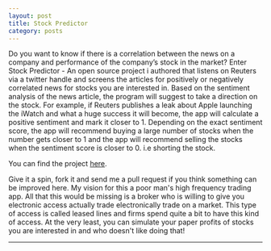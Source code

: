 ```yaml
---
layout: post
title: Stock Predictor
category: posts
---
```

Do you want to know if there is a correlation between the news on a company and performance of the company’s stock in the market? Enter Stock Predictor - An open source project i authored that listens on Reuters via a twitter handle and screens the articles for positively or negatively correlated news for stocks you are interested in. Based on the sentiment analysis of the news article, the program will suggest to take a direction on the stock. For example, if Reuters publishes a leak about Apple launching the iWatch and what a huge success it will become, the app will calculate a positive sentiment and mark it closer to 1. Depending on the exact sentiment score, the app will recommend buying a large number of stocks when the number gets closer to 1 and the app will recommend selling the stocks when the sentiment score is closer to 0. i.e shorting the stock.

You can find the project  <a href ="https://github.com/jasti/Stock-Predictor">here</a>.  

Give it a spin, fork it and send me a pull request if you think something can be improved here. My vision for this a poor man's high frequency trading app. All that this would be missing is a broker who is willing to give you electronic access actually trade electronically trade on a market. This type of access is called leased lines and firms spend quite a bit to have this kind of access. At the very least, you can simulate your paper profits of stocks you are interested in and who doesn't like doing that!


---